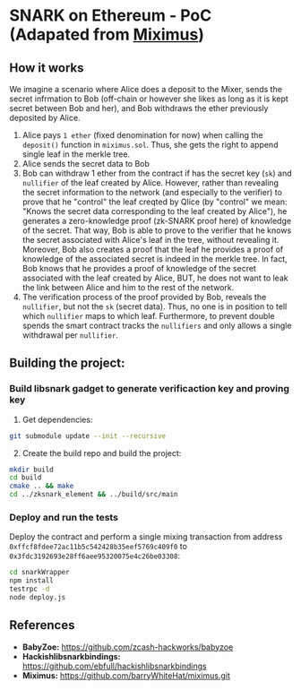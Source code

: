 # SNARK on Ethereum - PoC (Adapated from [Miximus](https://github.com/barryWhiteHat/miximus.git))

## How it works

We imagine a scenario where Alice does a deposit to the Mixer, sends the secret infrmation to Bob (off-chain or however she likes as long as it is kept secret between Bob and her), and Bob withdraws the ether previously deposited by Alice.

1. Alice pays `1 ether` (fixed denomination for now) when calling the `deposit()` function in `miximus.sol`. Thus, she gets the right to append single leaf in the merkle tree.
2. Alice sends the secret data to Bob
3. Bob can withdraw 1 ether from the contract if has the secret key (`sk`) and `nullifier` of the leaf created by Alice. However, rather than revealing the secret information to the network (and especially to the verifier) to prove that he "control" the leaf creqted by Qlice (by "control" we mean: "Knows the secret data corresponding to the leaf created by Alice"), he generates a zero-knowledge proof (zk-SNARK proof here) of knowledge of the secret.
That way, Bob is able to prove to the verifier that he knows the secret associated with Alice's leaf in the tree, without revealing it. Moreover, Bob also creates a proof that the leaf he provides a proof of knowledge of the associated secret is indeed in the merkle tree. In fact, Bob knows that he provides a proof of knowledge of the secret associated with the leaf created by Alice, BUT, he does not want to leak the link between Alice and him to the rest of the network.
4. The verification process of the proof provided by Bob, reveals the `nullifier`, but not the `sk` (secret data). Thus, no one is in position to tell which `nullifier` maps to which leaf. Furthermore, to prevent double spends the smart contract tracks the `nullifiers` and only allows a single withdrawal per `nullifier`. 

## Building the project:

### Build libsnark gadget to generate verificaction key and proving key

1. Get dependencies:
```bash
git submodule update --init --recursive
```
2. Create the build repo and build the project:
```bash
mkdir build
cd build
cmake .. && make
cd ../zksnark_element && ../build/src/main
```

### Deploy and run the tests

Deploy the contract and perform a single mixing transaction from address `0xffcf8fdee72ac11b5c542428b35eef5769c409f0` to `0x3fdc3192693e28ff6aee95320075e4c26be03308`:
```bash
cd snarkWrapper
npm install
testrpc -d
node deploy.js
```

## References

- **BabyZoe:** https://github.com/zcash-hackworks/babyzoe
- **Hackishlibsnarkbindings:** https://github.com/ebfull/hackishlibsnarkbindings
- **Miximus:** https://github.com/barryWhiteHat/miximus.git
